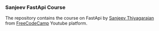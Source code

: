### Sanjeev FastApi Course

The repository contains the course on FastApi by [Sanjeev Thiyagarajan](https://github.com/Sanjeev-Thiyagarajan) from [FreeCodeCamp](https://www.freecodecamp.org/) Youtube platform.